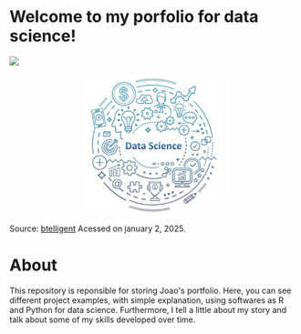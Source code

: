 # Welcome to my porfolio for data science!

[<img src="https://img.shields.io/badge/Author-JoaoLucas-f39f37">]([https://link-to-your-URL/](https://www.linkedin.com/in/jo%C3%A3o-lucas-42407b35/))

<p align="center">
<img src="readme_banner.webp" width="240">
</p>

Source: [btelligent](https://www.btelligent.com/en/portfolio/data-science/) Acessed on january 2, 2025.
# About
This repository is reponsible for storing Joao's portfolio. Here, you can see different project examples, with simple explanation, using softwares as R and Python for data science. 
Furthermore, I tell a little about my story and talk about some of my skills developed over time.


